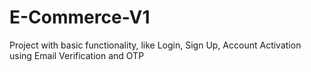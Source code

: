 # E-Commerce-V1
Project with basic functionality, like Login, Sign Up, Account Activation using Email Verification and OTP
